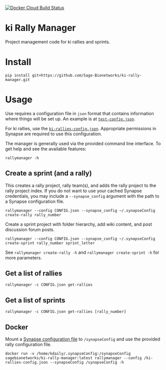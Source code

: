 [![Docker Cloud Build Status](https://img.shields.io/docker/cloud/build/sagebionetworks/ki-rally-manager)](https://hub.docker.com/r/sagebionetworks/ki-rally-manager/)


# ki Rally Manager

Project management code for ki rallies and sprints.

# Install

```
pip install git+https://github.com/Sage-Bionetworks/ki-rally-manager.git
```
# Usage

Use requires a configuration file in `json` format that contains information where things will be set up. An example is at [`test-config.json`](test-config.json).

For ki rallies, use the [`ki-rallies-config.json`](ki-rallies-config.json). Appropriate permissions in Synapse are required to use this configuration.

The manager is generally used via the provided command line interface. To get help and see the available features:

```
rallymanager -h
```

## Create a sprint (and a rally)

This creates a rally project, rally team(s), and adds the rally project to the rally project index. If you do not want to use your cached Synapse credentials, you may include a `--synapse_config` argument with the path to a Synapse configuration file.

```
rallymanager --config CONFIG.json --synapse_config ~/.synapseConfig create-rally rally_number
```

Create a sprint project with folder hierarchy, add wiki content, and post discussion forum posts.

```
rallymanager --config CONFIG.json --synapse_config ~/.synapseConfig create-sprint rally_number sprint_letter
```

See `rallymanager create-rally -h` and `rallymanager create-sprint -h` for more parameters.

## Get a list of rallies

```
rallymanager -c CONFIG.json get-rallies
```

## Get a list of sprints

```
rallymanager -c CONFIG.json get-rallies [rally_number]
```

## Docker

Mount a [Synapse configuration file](https://docs.synapse.org/articles/client_configuration.html) to `/synapseConfig` and use the provided rally configuration file.

```
docker run -v /home/kdaily/.synapseConfig:/synapseConfig sagebionetworks/ki-rally-manager:latest rallymanager --config /ki-rallies-config.json --synapseConfig /synapseConfig -h
```
